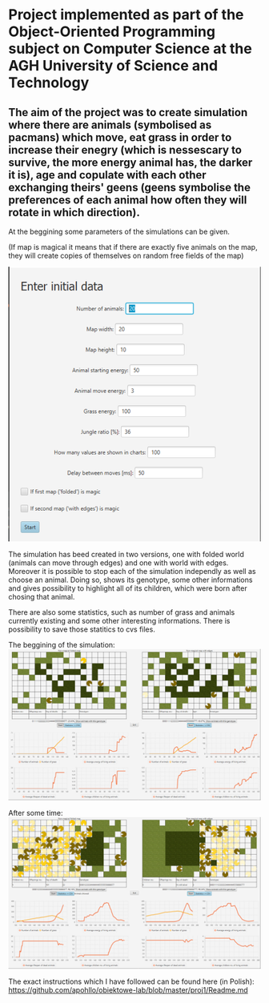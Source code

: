 # Project implemented as part of the Object-Oriented Programming subject on Computer Science at the AGH University of Science and Technology

The aim of the project was to create simulation where there are animals (symbolised as pacmans) which move, eat grass in order to increase their enegry (which is nessescary to survive, the more energy animal has, the darker it is), age and copulate with each other exchanging theirs' geens (geens symbolise the preferences of each animal how often they will rotate in which direction).
---
At the beggining some parameters of the simulations can be given.

(If map is magical it means that if there are exactly five animals on the map, they will create copies of themselves on random free fields of the map)

![alt text](https://github.com/Loloxon/Animal-simulation/blob/master/images/initial_data.png)

The simulation has beed created in two versions, one with folded world (animals can move through edges) and one with world with edges. Moreover it is possible to stop each of the simulation independly as well as choose an animal. Doing so, shows its genotype, some other informations and gives possibility to highlight all of its children, which were born after chosing that animal.

There are also some statistics, such as number of grass and animals currently existing and some other interesting informations. There is possibility to save those statitics to cvs files.

The beggining of the simulation:
![alt text](https://github.com/Loloxon/Animal-simulation/blob/master/images/simulation1.png)

After some time:
![alt text](https://github.com/Loloxon/Animal-simulation/blob/master/images/simulation2.png)

The exact instructions which I have followed can be found here (in Polish): https://github.com/apohllo/obiektowe-lab/blob/master/proj1/Readme.md
